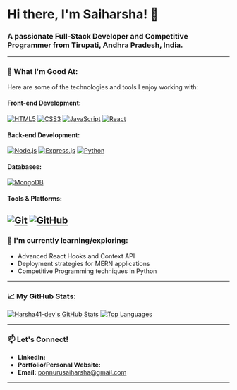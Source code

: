 # Hi there, I'm Saiharsha! 👋

### A passionate Full-Stack Developer and Competitive Programmer from Tirupati, Andhra Pradesh, India.

---

### 🚀 What I'm Good At:

Here are some of the technologies and tools I enjoy working with:

#### Front-end Development:
[![HTML5](https://img.shields.io/badge/HTML5-E34F26?style=for-the-badge&logo=html5&logoColor=white)](https://developer.mozilla.org/en-US/docs/Web/HTML/HTML5)
[![CSS3](https://img.shields.io/badge/CSS3-1572B6?style=for-the-badge&logo=css3&logoColor=white)](https://developer.mozilla.org/en-US/docs/Web/CSS)
[![JavaScript](https://img.shields.io/badge/JavaScript-F7DF1E?style=for-the-badge&logo=javascript&logoColor=black)](https://developer.mozilla.org/en-US/docs/Web/JavaScript)
[![React](https://img.shields.io/badge/React-61DAFB?style=for-the-badge&logo=react&logoColor=black)](https://react.dev/)
#### Back-end Development:
[![Node.js](https://img.shields.io/badge/Node.js-339933?style=for-the-badge&logo=node.js&logoColor=white)](https://nodejs.org/)
[![Express.js](https://img.shields.io/badge/Express.js-000000?style=for-the-badge&logo=express&logoColor=white)](https://expressjs.com/)
[![Python](https://img.shields.io/badge/Python-3776AB?style=for-the-badge&logo=python&logoColor=white)](https://www.python.org/)
#### Databases:
[![MongoDB](https://img.shields.io/badge/MongoDB-47A248?style=for-the-badge&logo=mongodb&logoColor=white)](https://www.mongodb.com/)
#### Tools & Platforms:
[![Git](https://img.shields.io/badge/Git-F05032?style=for-the-badge&logo=git&logoColor=white)](https://git-scm.com/)
[![GitHub](https://img.shields.io/badge/GitHub-181717?style=for-the-badge&logo=github&logoColor=white)](https://github.com/)
---

### 🌱 I'm currently learning/exploring:
* Advanced React Hooks and Context API
* Deployment strategies for MERN applications
* Competitive Programming techniques in Python

---

### 📈 My GitHub Stats:
[![Harsha41-dev's GitHub Stats](https://github-readme-stats.vercel.app/api?username=Harsha41-dev&show_icons=true&theme=radical&count_private=true)](https://github.com/anuraghazra/github-readme-stats)
[![Top Languages](https://github-readme-stats.vercel.app/api/top-langs/?username=Harsha41-dev&layout=compact&theme=radical)](https://github.com/anuraghazra/github-readme-stats)

---

### 📫 Let's Connect!
* **LinkedIn:** 
* **Portfolio/Personal Website:** 
* **Email:** ponnurusaiharsha@gmail.com 

---
